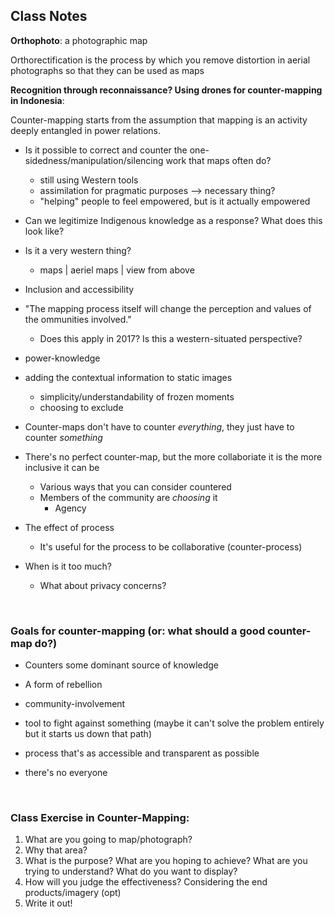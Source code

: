 ## Class Notes 



**Orthophoto**: a photographic map 

Orthorectification is the process by which you remove distortion in aerial photographs so that they can be used as maps 



**Recognition through reconnaissance? Using drones for counter-mapping in Indonesia**:

Counter-mapping starts from the assumption that mapping is an activity deeply entangled in power relations. 

- Is it possible to correct and counter the one-sidedness/manipulation/silencing work that maps often do? 

  - still using Western tools
  - assimilation for pragmatic purposes —> necessary thing? 
  - "helping" people to feel empowered, but is it actually empowered 

- Can we legitimize Indigenous knowledge as a response? What does this look like? 

- Is it a very western thing? 

  - maps | aeriel maps | view from above

- Inclusion and accessibility 

- "The mapping process itself will change the perception and values of the ommunities involved."

  - Does this apply in 2017? Is this a western-situated perspective?

- power-knowledge 

- adding the contextual information to static images 

  - simplicity/understandability of frozen moments
  - choosing to exclude 

- Counter-maps don't have to counter *everything*, they just have to counter *something* 

- There's no perfect counter-map, but the more collaboriate it is the more inclusive it can be

  - Various ways that you can consider countered 
  - Members of the community are *choosing* it
    - Agency 

- The effect of process 

  - It's useful for the process to be collaborative (counter-process)

- When is it too much? 

  - What about privacy concerns? 

    ​

### Goals for counter-mapping  (or: what should a good counter-map do?)

 -  Counters some dominant source of knowledge

 -  A form of rebellion 

 -  community-involvement 

 -  tool to fight against something (maybe it can't solve the problem entirely but it starts us down that path)

 -  process that's as accessible and transparent as possible 

 -  there's no everyone 

    ​

### Class Exercise in Counter-Mapping:

1. What are you going to map/photograph?
2. Why that area? 
3. What is the purpose? What are you hoping to achieve? What are you trying to understand? What do you want to display?
4. How will you judge the effectiveness? Considering the end products/imagery (opt)
5. Write it out! 

